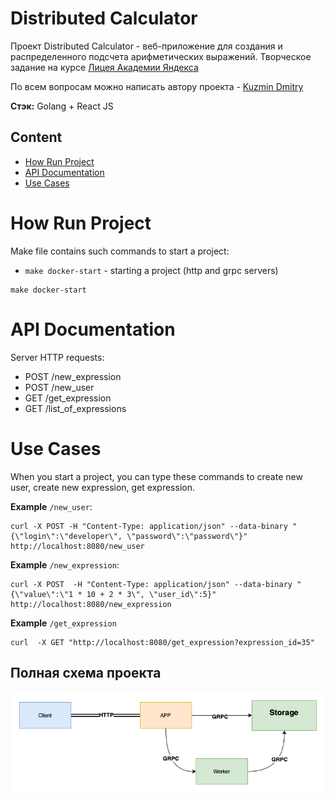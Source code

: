 # Distributed Calculator

Проект Distributed Calculator - веб-приложение для создания и распределенного подсчета арифметических выражений. Творческое задание на курсе [Лицея Академии Яндекса](https://lyceum.yandex.ru/go)

По всем вопросам можно написать автору проекта - [Kuzmin Dmitry](https://t.me/kuzmindev)

**Стэк:** Golang + React JS

## Content
- [How Run Project](#how-run-project)
- [API Documentation](#api-documentation)
- [Use Cases](#use-cases)

# How Run Project

Make file contains such commands to start a project:
- `make docker-start` - starting a project (http and grpc servers)


```
make docker-start
```


# API Documentation

Server HTTP requests:
- POST /new_expression
- POST /new_user
- GET  /get_expression
- GET  /list_of_expressions

# Use Cases    
When you start a project, you can type these commands to create new user, create new expression, get expression.

**Example** `/new_user`:
```
curl -X POST -H "Content-Type: application/json" --data-binary "{\"login\":\"developer\", \"password\":\"password\"}" http://localhost:8080/new_user
```

**Example** `/new_expression`:
```
curl -X POST  -H "Content-Type: application/json" --data-binary "{\"value\":\"1 * 10 + 2 * 3\", \"user_id\":5}" http://localhost:8080/new_expression
```

**Example** `/get_expression`
```
curl  -X GET "http://localhost:8080/get_expression?expression_id=35"
```


## Полная схема проекта

<!--![Project Schema](./docs/Distributed%20Calculator%20Schema.png) -->
<img src="./docs/Scheme Project.png" alt="schema" style="margin: 0 auto; width:600px;"/>

